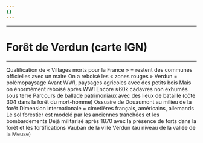 ```yaml
---
{}
---
```

***
# Forêt de Verdun (carte IGN)
***
Qualification de « Villages morts pour la France » = restent des communes officielles avec un maire 
On a reboisé les « zones rouges »
Verdun = polémopaysage
Avant WWI, paysages agricoles avec des petits bois 
Mais on énormément reboisé après WWI 
Encore ≈60k cadavres non exhumés sous terre 
Parcours de ballade patrimoniaux avec des lieux de bataille (côte 304 dans la forêt du mort-homme)
Ossuaire de Douaumont au milieu de la forêt 
Dimension internationale = cimetières français, américains, allemands 
Le sol forestier est modelé par les anciennes tranchées et les bombardements 
Déjà militarisé après 1870 avec la présence de forts dans la forêt et les fortifications Vauban de la ville Verdun (au niveau de la vallée de la Meuse) 

